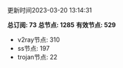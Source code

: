 更新时间2023-03-20 13:14:31

**总订阅: 73**
**总节点: 1285**
**有效节点: 529**
- v2ray节点: 310
- ss节点: 197
- trojan节点: 22
